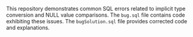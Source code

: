 This repository demonstrates common SQL errors related to implicit type conversion and NULL value comparisons. The `bug.sql` file contains code exhibiting these issues. The `bugSolution.sql` file provides corrected code and explanations.